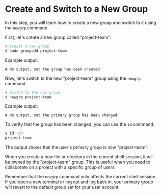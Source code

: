 # Create and Switch to a New Group

In this step, you will learn how to create a new group and switch to it using the `newgrp` command.

First, let's create a new group called "project-team":

```bash
# Create a new group
$ sudo groupadd project-team
```

Example output:

```
# No output, but the group has been created
```

Now, let's switch to the new "project-team" group using the `newgrp` command:

```bash
# Switch to the new group
$ newgrp project-team
```

Example output:

```
# No output, but the primary group has been changed
```

To verify that the group has been changed, you can use the `id` command:

```bash
$ id -gn
project-team
```

The output shows that the user's primary group is now "project-team".

When you create a new file or directory in the current shell session, it will be owned by the "project-team" group. This is useful when you need to collaborate on a project with a specific group of users.

Remember that the `newgrp` command only affects the current shell session. If you open a new terminal or log out and log back in, your primary group will revert to the default group set for your user account.
